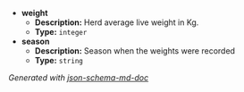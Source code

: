  - <b id="#/properties/weight">weight</b>
	 - **Description:** Herd average live weight in Kg.
	 - **Type:** `integer`
 - <b id="#/properties/season">season</b>
	 - **Description:** Season when the weights were recorded
	 - **Type:** `string`

_Generated with [json-schema-md-doc](https://brianwendt.github.io/json-schema-md-doc/)_